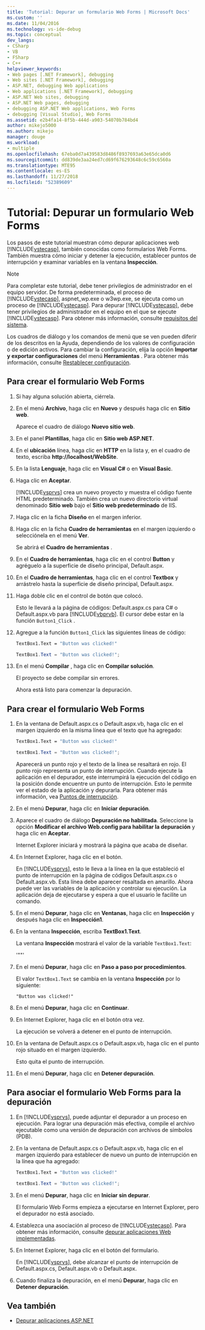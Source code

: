 ```yaml
---
title: 'Tutorial: Depurar un formulario Web Forms | Microsoft Docs'
ms.custom: ''
ms.date: 11/04/2016
ms.technology: vs-ide-debug
ms.topic: conceptual
dev_langs:
- CSharp
- VB
- FSharp
- C++
helpviewer_keywords:
- Web pages [.NET Framework], debugging
- Web sites [.NET Framework], debugging
- ASP.NET, debugging Web applications
- Web applications [.NET Framework], debugging
- ASP.NET Web sites, debugging
- ASP.NET Web pages, debugging
- debugging ASP.NET Web applications, Web Forms
- debugging [Visual Studio], Web Forms
ms.assetid: e2b4fa14-8f5b-444d-a903-54070b784bd4
author: mikejo5000
ms.author: mikejo
manager: douge
ms.workload:
- multiple
ms.openlocfilehash: 67eba0d7a439583d8486f8937693a63e65dca0d6
ms.sourcegitcommit: dd839de3aa24ed7cd69f676293648c6c59c6560a
ms.translationtype: MTE95
ms.contentlocale: es-ES
ms.lasthandoff: 11/27/2018
ms.locfileid: "52389609"
---
```

# <a name="walkthrough-debugging-a-web-form"></a>Tutorial: Depurar un formulario Web Forms
Los pasos de este tutorial muestran cómo depurar aplicaciones web [!INCLUDE[vstecasp](../code-quality/includes/vstecasp_md.md)], también conocidas como formularios Web Forms. También muestra cómo iniciar y detener la ejecución, establecer puntos de interrupción y examinar variables en la ventana **Inspección**.

> [!NOTE]
> Para completar este tutorial, debe tener privilegios de administrador en el equipo servidor. De forma predeterminada, el proceso de [!INCLUDE[vstecasp](../code-quality/includes/vstecasp_md.md)], aspnet_wp.exe o w3wp.exe, se ejecuta como un proceso de [!INCLUDE[vstecasp](../code-quality/includes/vstecasp_md.md)]. Para depurar [!INCLUDE[vstecasp](../code-quality/includes/vstecasp_md.md)], debe tener privilegios de administrador en el equipo en el que se ejecute [!INCLUDE[vstecasp](../code-quality/includes/vstecasp_md.md)]. Para obtener más información, consulte [requisitos del sistema](../debugger/aspnet-debugging-system-requirements.md).

Los cuadros de diálogo y los comandos de menú que se ven pueden diferir de los descritos en la Ayuda, dependiendo de los valores de configuración o de edición activos. Para cambiar la configuración, elija la opción **Importar y exportar configuraciones** del menú **Herramientas** . Para obtener más información, consulte [Restablecer configuración](../ide/environment-settings.md#reset-settings).

## <a name="to-create-the-web-form"></a>Para crear el formulario Web Forms

1. Si hay alguna solución abierta, ciérrela.

2. En el menú **Archivo**, haga clic en **Nuevo** y después haga clic en **Sitio web**.

    Aparece el cuadro de diálogo **Nuevo sitio web**.

3. En el panel **Plantillas**, haga clic en **Sitio web ASP.NET**.

4. En el **ubicación** línea, haga clic en **HTTP** en la lista y, en el cuadro de texto, escriba **http://localhost/WebSite**.

5. En la lista **Lenguaje**, haga clic en **Visual C#** o en **Visual Basic**.

6. Haga clic en **Aceptar**.

    [!INCLUDE[vsprvs](../code-quality/includes/vsprvs_md.md)] crea un nuevo proyecto y muestra el código fuente HTML predeterminado. También crea un nuevo directorio virtual denominado **Sitio web** bajo el **Sitio web predeterminado** de IIS.

7. Haga clic en la ficha **Diseño** en el margen inferior.

8. Haga clic en la ficha **Cuadro de herramientas** en el margen izquierdo o selecciónela en el menú **Ver**.

    Se abrirá el **Cuadro de herramientas** .

9. En el **Cuadro de herramientas**, haga clic en el control **Button** y agréguelo a la superficie de diseño principal, Default.aspx.

10. En el **Cuadro de herramientas**, haga clic en el control **Textbox** y arrástrelo hasta la superficie de diseño principal, Default.aspx.

11. Haga doble clic en el control de botón que colocó.

     Esto le llevará a la página de códigos: Default.aspx.cs para C# o Default.aspx.vb para [!INCLUDE[vbprvb](../code-quality/includes/vbprvb_md.md)]. El cursor debe estar en la función `Button1_Click` .

12. Agregue a la función `Button1_Click` las siguientes líneas de código:

    ```vb
    TextBox1.Text = "Button was clicked!"
    ```

    ```csharp
    TextBox1.Text = "Button was clicked!";
    ```

13. En el menú **Compilar** , haga clic en **Compilar solución**.

     El proyecto se debe compilar sin errores.

     Ahora está listo para comenzar la depuración.

## <a name="to-debug-the-web-form"></a>Para crear el formulario Web Forms

1. En la ventana de Default.aspx.cs o Default.aspx.vb, haga clic en el margen izquierdo en la misma línea que el texto que ha agregado:

   ```vb
   TextBox1.Text = "Button was clicked!"
   ```

   ```csharp
   textBox1.Text = "Button was clicked!";
   ```

    Aparecerá un punto rojo y el texto de la línea se resaltará en rojo. El punto rojo representa un punto de interrupción. Cuando ejecute la aplicación en el depurador, este interrumpirá la ejecución del código en la posición donde encuentre un punto de interrupción. Esto le permite ver el estado de la aplicación y depurarla. Para obtener más información, vea [Puntos de interrupción](https://msdn.microsoft.com/library/fe4eedc1-71aa-4928-962f-0912c334d583).

2. En el menú **Depurar**, haga clic en **Iniciar depuración**.

3. Aparece el cuadro de diálogo **Depuración no habilitada**. Seleccione la opción **Modificar el archivo Web.config para habilitar la depuración** y haga clic en **Aceptar**.

    Internet Explorer iniciará y mostrará la página que acaba de diseñar.

4. En Internet Explorer, haga clic en el botón.

    En [!INCLUDE[vsprvs](../code-quality/includes/vsprvs_md.md)], esto le lleva a la línea en la que estableció el punto de interrupción en la página de códigos Default.aspx.cs o Default.aspx.vb. Esta línea debe aparecer resaltada en amarillo. Ahora puede ver las variables de la aplicación y controlar su ejecución. La aplicación deja de ejecutarse y espera a que el usuario le facilite un comando.

5. En el menú **Depurar**, haga clic en **Ventanas**, haga clic en **Inspección** y después haga clic en **Inspección1**.

6. En la ventana **Inspección**, escriba **TextBox1.Text**.

    La ventana **Inspección** mostrará el valor de la variable `TextBox1.Text`:

   '""'

7. En el menú **Depurar**, haga clic en **Paso a paso por procedimientos**.

    El valor `TextBox1.Text` se cambia en la ventana **Inspección** por lo siguiente:

   `"Button was clicked!"`

8. En el menú **Depurar**, haga clic en **Continuar**.

9. En Internet Explorer, haga clic en el botón otra vez.

     La ejecución se volverá a detener en el punto de interrupción.

10. En la ventana de Default.aspx.cs o Default.aspx.vb, haga clic en el punto rojo situado en el margen izquierdo.

     Esto quita el punto de interrupción.

11. En el menú **Depurar**, haga clic en **Detener depuración**.

## <a name="to-attach-to-the-web-form-for-debugging"></a>Para asociar el formulario Web Forms para la depuración

1. En [!INCLUDE[vsprvs](../code-quality/includes/vsprvs_md.md)], puede adjuntar el depurador a un proceso en ejecución. Para lograr una depuración más efectiva, compile el archivo ejecutable como una versión de depuración con archivos de símbolos (PDB).

2. En la ventana de Default.aspx.cs o Default.aspx.vb, haga clic en el margen izquierdo para establecer de nuevo un punto de interrupción en la línea que ha agregado: 

   ```vb
   TextBox1.Text = "Button was clicked!"
   ```

   ```csharp
   textBox1.Text = "Button was clicked!";
   ```

3. En el menú **Depurar**, haga clic en **Iniciar sin depurar**.

    El formulario Web Forms empieza a ejecutarse en Internet Explorer, pero el depurador no está asociado.

4. Establezca una asociación al proceso de [!INCLUDE[vstecasp](../code-quality/includes/vstecasp_md.md)]. Para obtener más información, consulte [depurar aplicaciones Web implementadas](../debugger/debugging-deployed-web-applications.md).

5. En Internet Explorer, haga clic en el botón del formulario.

    En [!INCLUDE[vsprvs](../code-quality/includes/vsprvs_md.md)], debe alcanzar el punto de interrupción de Default.aspx.cs, Default.aspx.vb o Default.aspx.

6. Cuando finaliza la depuración, en el menú **Depurar**, haga clic en **Detener depuración**.

## <a name="see-also"></a>Vea también

- [Depurar aplicaciones ASP.NET](../debugger/how-to-enable-debugging-for-aspnet-applications.md)